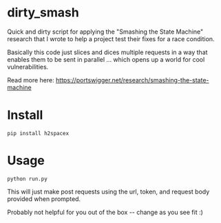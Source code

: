 # dirty_smash
Quick and dirty script for applying the "Smashing the State Machine" research that I wrote to help a project test their fixes for a race condition. 

Basically this code just slices and dices multiple requests in a way that enables them to be sent in parallel ... which opens up a world for cool vulnerabilities. 

Read more here: https://portswigger.net/research/smashing-the-state-machine

# Install
`pip install h2spacex`

# Usage 

`python run.py`

This will just make post requests using the url, token, and request body provided when prompted. 

Probably not helpful for you out of the box -- change as you see fit :) 
